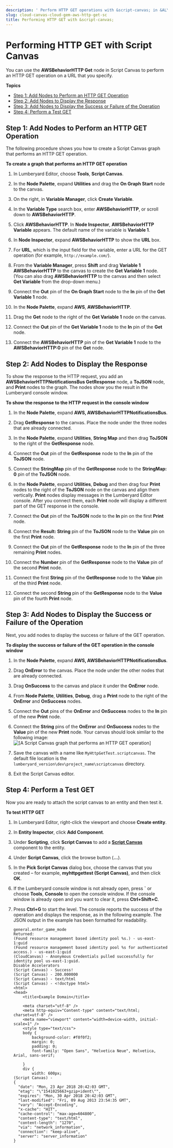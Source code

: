 ```yaml
---
description: ' Perform HTTP GET operations with &script-canvas; in &ALYlong;. '
slug: cloud-canvas-cloud-gem-aws-http-get-sc
title: Performing HTTP GET with &script-canvas;
---
```

# Performing HTTP GET with Script Canvas<a name="cloud-canvas-cloud-gem-aws-http-get-sc"></a>

You can use the **AWSBehaviorHTTP Get** node in Script Canvas to perform an HTTP GET operation on a URL that you specify\.

**Topics**
+ [Step 1: Add Nodes to Perform an HTTP GET Operation](#cloud-canvas-cloud-gem-aws-http-get-sc-add-nodes)
+ [Step 2: Add Nodes to Display the Response](#cloud-canvas-cloud-gem-aws-http-get-sc-display-response)
+ [Step 3: Add Nodes to Display the Success or Failure of the Operation](#cloud-canvas-cloud-gem-aws-http-get-sc-display-success-or-failure)
+ [Step 4: Perform a Test GET](#cloud-canvas-cloud-gem-aws-http-get-sc-test)

## Step 1: Add Nodes to Perform an HTTP GET Operation<a name="cloud-canvas-cloud-gem-aws-http-get-sc-add-nodes"></a>

The following procedure shows you how to create a Script Canvas graph that performs an HTTP GET operation\.

**To create a graph that performs an HTTP GET operation**

1. In Lumberyard Editor, choose **Tools**, **Script Canvas**\.

1. In the **Node Palette**, expand **Utilities** and drag the **On Graph Start** node to the canvas\.

1. On the right, in **Variable Manager**, click **Create Variable**\.

1. In the **Variable Type** search box, enter **AWSBehaviorHTTP**, or scroll down to **AWSBehaviorHTTP**\.

1. Click **AWSBehaviorHTTP**\. In **Node Inspector**, **AWSBehaviorHTTP Variable** appears\. The default name of the variable is **Variable 1**\.

1. In **Node Inspector**, expand **AWSBehaviorHTTP** to show the **URL** box\. 

1. For **URL**, which is the input field for the variable, enter a URL for the GET operation \(for example, `http://example.com/`\)\.

1. From the **Variable Manager**, press **Shift** and drag **Variable 1 AWSBehaviorHTTP** to the canvas to create the **Get Variable 1** node\. \(You can also drag **AWSBehaviorHTTP** to the canvas and then select **Get Variable** from the drop\-down menu\.\)

1. Connect the **Out** pin of the **On Graph Start** node to the **In** pin of the **Get Variable 1** node\.

1. In the **Node Palette**, expand **AWS**, **AWSBehaviorHTTP**\.

1. Drag the **Get** node to the right of the **Get Variable 1** node on the canvas\.

1. Connect the **Out** pin of the **Get Variable 1** node to the **In** pin of the **Get** node\.

1. Connect the **AWSBehaviorHTTP** pin of the **Get Variable 1** node to the **AWSBehaviorHTTP:0** pin of the **Get** node\.

## Step 2: Add Nodes to Display the Response<a name="cloud-canvas-cloud-gem-aws-http-get-sc-display-response"></a>

To show the response to the HTTP request, you add an **AWSBehaviorHTTPNotificationsBus GetResponse** node, a **ToJSON** node, and **Print** nodes to the graph\. The nodes show you the result in the Lumberyard console window\.

**To show the response to the HTTP request in the console window**

1. In the **Node Palette**, expand **AWS, AWSBehaviorHTTPNotificationsBus**\.

1. Drag **GetResponse** to the canvas\. Place the node under the three nodes that are already connected\.

1. In the **Node Palette**, expand **Utilities**, **String Map** and then drag **ToJSON** to the right of the **GetResponse** node\.

1. Connect the **Out** pin of the **GetResponse** node to the **In** pin of the **ToJSON** node\.

1. Connect the **StringMap** pin of the **GetResponse** node to the **StringMap: 0** pin of the **ToJSON** node\.

1. In the **Node Palette**, expand **Utilities**, **Debug** and then drag four **Print** nodes to the right of the **ToJSON** node on the canvas and align them vertically\. **Print** nodes display messages in the Lumberyard Editor console\. After you connect them, each **Print** node will display a different part of the GET response in the console\.

1. Connect the **Out** pin of the **ToJSON** node to the **In** pin on the first **Print** node\. 

1. Connect the **Result: String** pin of the **ToJSON** node to the **Value** pin on the first **Print** node\. 

1. Connect the **Out** pin of the **GetResponse** node to the **In** pin of the three remaining **Print** nodes\. 

1. Connect the **Number** pin of the **GetResponse** node to the **Value** pin of the second **Print** node\. 

1. Connect the first **String** pin of the **GetResponse** node to the **Value** pin of the third **Print** node\. 

1. Connect the second **String** pin of the **GetResponse** node to the **Value** pin of the fourth **Print** node\. 

## Step 3: Add Nodes to Display the Success or Failure of the Operation<a name="cloud-canvas-cloud-gem-aws-http-get-sc-display-success-or-failure"></a>

Next, you add nodes to display the success or failure of the GET operation\.

**To display the success or failure of the GET operation in the console window**

1. In the **Node Palette**, expand **AWS, AWSBehaviorHTTPNotificationsBus**\.

1. Drag **OnError** to the canvas\. Place the node under the other nodes that are already connected\.

1. Drag **OnSuccess** to the canvas and place it under the **OnError** node\.

1. From **Node Palette**, **Utilities**, **Debug**, drag a **Print** node to the right of the **OnError** and **OnSuccess** nodes\.

1. Connect the **Out** pins of the **OnError** and **OnSuccess** nodes to the **In** pin of the new **Print** node\.

1. Connect the **String** pins of the **OnError** and **OnSuccess** nodes to the **Value** pin of the new **Print** node\. Your canvas should look similar to the following image:  
![\[A Script Canvas graph that performs an HTTP GET operation\]](/images/userguide/cloud_canvas/cloud-canvas-cloud-gem-aws-http-get-sc-1.png)

1. Save the canvas with a name like `MyHttpGetTest.scriptcanvas`\. The default file location is the `lumberyard_version\dev\project_name\scriptcanvas` directory\.

1. Exit the Script Canvas editor\.

## Step 4: Perform a Test GET<a name="cloud-canvas-cloud-gem-aws-http-get-sc-test"></a>

Now you are ready to attach the script canvas to an entity and then test it\.

**To test HTTP GET**

1. In Lumberyard Editor, right\-click the viewport and choose **Create entity**\.

1. In **Entity Inspector**, click **Add Component**\.

1. Under **Scripting**, click **Script Canvas** to add a **[Script Canvas](component-script-canvas.md)** component to the entity\.

1. Under **Script Canvas**, click the browse button \(**\.\.\.**\)\.

1. In the **Pick Script Canvas** dialog box, choose the canvas that you created – for example, **myhttpgettest \(Script Canvas\)**, and then click **OK**\.

1. If the Lumberyard console window is not already open, press **`** or choose **Tools**, **Console** to open the console window\. If the console window is already open and you want to clear it, press **Ctrl\+Shift\+C**\.

1. Press **Ctrl\+G** to start the level\. The console reports the success of the operation and displays the response, as in the following example\. The JSON output in the example has been formatted for readability\.

   ```
   general.enter_game_mode
   Returned:
   (Found resource management based identity pool %s.) - us-east-1:guid
   (Found resource management based identity pool %s for authenticated access.) - us-east-1:guid
   (CloudCanvas) - Anonymous Credentials pulled successfully for identity pool us-east-1:guid.
   Disable Accelerators
   (Script Canvas) - Success!
   (Script Canvas) - 200.000000
   (Script Canvas) - text/html
   (Script Canvas) - <!doctype html>
   <html>
   <head>
       <title>Example Domain</title>
   
       <meta charset="utf-8" />
       <meta http-equiv="Content-type" content="text/html; charset=utf-8" />
       <meta name="viewport" content="width=device-width, initial-scale=1" />
       <style type="text/css">
       body {
           background-color: #f0f0f2;
           margin: 0;
           padding: 0;
           font-family: "Open Sans", "Helvetica Neue", Helvetica, Arial, sans-serif;
           
       }
       div {
           width: 600px;
   (Script Canvas) - 
   {
     "date": "Mon, 23 Apr 2018 20:42:03 GMT",
     "etag": "\"1541025663+gzip+ident\"",
     "expires": "Mon, 30 Apr 2018 20:42:03 GMT",
     "last-modified": "Fri, 09 Aug 2013 23:54:35 GMT",
     "vary": "Accept-Encoding",
     "x-cache": "HIT",
     "cache-control": "max-age=604800",
     "content-type": "text/html",
     "content-length": "1270",
     "via": "network_information",
     "connection": "keep-alive",
     "server": "server_information"
   }
   ```